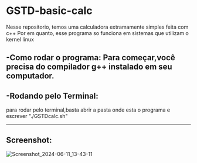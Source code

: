 # GSTD-basic-calc
Nesse repositorio, temos uma calculadora extramamente simples feita com c++
Por em quanto, esse programa so funciona em sistemas que utilizam o kernel linux

-Como rodar o programa:
Para começar,você precisa do compilador g++ instalado em seu computador.
----------------------
-Rodando pelo Terminal:
----------------------
para rodar pelo terminal,basta abrir a pasta onde esta o programa e escrever "./GSTDcalc.sh"

----------------------
Screenshot:
----------------------

![Screenshot_2024-06-11_13-43-11](https://github.com/Golfinsstd/GSTD-basic-calc/assets/165297153/b99566bb-654c-48e1-be8a-7c32eff9b165)




